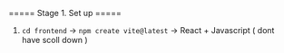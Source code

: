 ===== Stage 1. Set up =====
1. `cd frontend` -> `npm create vite@latest` -> React + Javascript ( dont have scoll down )
